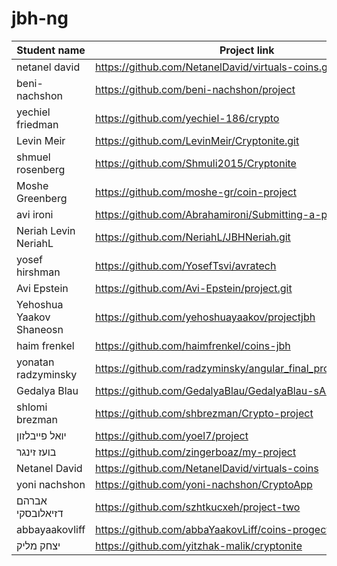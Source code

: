 # jbh-ng

| Student name      | Project link |
| ----------- | ----------- |
| netanel david      | https://github.com/NetanelDavid/virtuals-coins.git       
| beni-nachshon | https://github.com/beni-nachshon/project |
| yechiel friedman      | https://github.com/yechiel-186/crypto       |
|Levin Meir  | https://github.com/LevinMeir/Cryptonite.git |
| shmuel rosenberg      | https://github.com/Shmuli2015/Cryptonite       |
| Moshe Greenberg | https://github.com/moshe-gr/coin-project |
| avi ironi | https://github.com/Abrahamironi/Submitting-a-project |
| Neriah Levin NeriahL     | https://github.com/NeriahL/JBHNeriah.git |
| yosef hirshman | https://github.com/YosefTsvi/avratech | 
| Avi Epstein |   https://github.com/Avi-Epstein/project.git |
| Yehoshua Yaakov Shaneosn | https://github.com/yehoshuayaakov/projectjbh       |
| haim frenkel | https://github.com/haimfrenkel/coins-jbh        |
| yonatan radzyminsky  |  https://github.com/radzyminsky/angular_final_project_in_JBH.git |
| Gedalya Blau | https://github.com/GedalyaBlau/GedalyaBlau-sAngularProject |
| shlomi brezman | https://github.com/shbrezman/Crypto-project |
| יואל פייבלזון | https://github.com/yoel7/project |
| בועז זינגר |  https://github.com/zingerboaz/my-project |
| Netanel David | https://github.com/NetanelDavid/virtuals-coins | && https://virtuals-coins.web.app/coins |
| yoni nachshon | https://github.com/yoni-nachshon/CryptoApp    |
|אברהם דזיאלובסקי | https://github.com/szhtkucxeh/project-two |
| abbayaakovliff| https://github.com/abbaYaakovLiff/coins-progect.git |
| יצחק מליק | https://github.com/yitzhak-malik/cryptonite |
